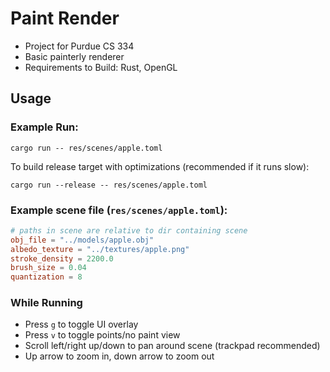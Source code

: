 # Paint Render

 * Project for Purdue CS 334
 * Basic painterly renderer
 * Requirements to Build: Rust, OpenGL

## Usage

### Example Run:

`cargo run -- res/scenes/apple.toml`

To build release target with optimizations (recommended if it runs slow):

`cargo run --release -- res/scenes/apple.toml`

### Example scene file (`res/scenes/apple.toml`):
```toml
# paths in scene are relative to dir containing scene
obj_file = "../models/apple.obj"
albedo_texture = "../textures/apple.png"
stroke_density = 2200.0
brush_size = 0.04
quantization = 8
```

### While Running

 * Press `g` to toggle UI overlay
 * Press `v` to toggle points/no paint view
 * Scroll left/right up/down to pan around scene (trackpad recommended)
 * Up arrow to zoom in, down arrow to zoom out
